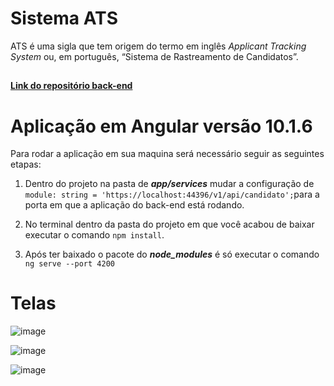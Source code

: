 # Sistema ATS

ATS é uma sigla que tem origem do termo em inglês _Applicant Tracking System_ ou, em português, “Sistema de Rastreamento de Candidatos”. 

##
**[Link do repositório back-end](https://github.com/GuuiiCode/SistemaATS-Backend)**
##

# Aplicação em Angular versão 10.1.6
Para rodar a aplicação em sua maquina será necessário seguir as seguintes etapas:

 1. Dentro do projeto na pasta de ***app/services***  mudar a configuração de `module: string = 'https://localhost:44396/v1/api/candidato';`para a porta em que a aplicação do back-end está rodando.
 
 2. No terminal dentro da pasta do projeto em que você acabou de baixar executar o comando `npm install`. 
 
 3. Após ter baixado o pacote do ***node_modules***  é só executar o comando `ng serve --port 4200` 

# Telas

![image](https://user-images.githubusercontent.com/27358198/121666124-4e679280-ca7f-11eb-9f47-b86c731f885d.png)

![image](https://user-images.githubusercontent.com/27358198/121666221-6212f900-ca7f-11eb-9799-3bb65e50202c.png)

![image](https://user-images.githubusercontent.com/27358198/148444986-d9aeb929-abae-4a03-a556-13c025ae677b.png)
